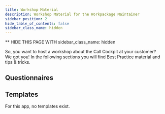 ```yaml
---
title: Workshop Material
description: Workshop Material for the Workpackage Maintainer
sidebar_position: 2
hide_table_of_contents: false
sidebar_class_name: hidden
---
```

** HIDE THIS PAGE WITH sidebar_class_name: hidden

So, you want to host a workshop about the Call Cockpit at your customer? We got you! In the following sections you will find Best Practice material and tips & tricks.

## Questionnaires



## Templates

For this app, no templates exist.